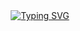 <div align="center">
<a href="https://git.io/typing-svg"><img src="https://readme-typing-svg.herokuapp.com?font=Fira+Code&duration=3000&pause=500&center=true&multiline=true&width=435&height=150&lines=Hi+there!+I'm+Vadim;I+am+a+computer+science+student;I+develop+various+applications" alt="Typing SVG" /></a>
</div>
